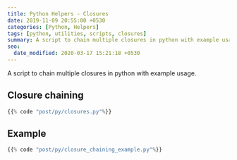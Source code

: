 ```yaml
---
title: Python Helpers - Closures
date: 2019-11-09 20:55:00 +0530
categories: [Python, Helpers]
tags: [python, utilities, scripts, closures]
summary: A script to chain multiple closures in python with example usage.
seo:
  date_modified: 2020-03-17 15:21:18 +0530
---
```


A script to chain multiple closures in python with example usage.

## Closure chaining

```python
{{% code "post/py/closures.py"%}}
```

## Example

```python
{{% code "post/py/closure_chaining_example.py"%}}
```
